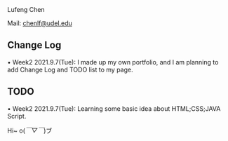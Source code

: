 <!DOCTYPE html>
<html>
<head>
<title> ## Welcome to My Pages  </title>
</head>
<body>  
Lufeng Chen   

Mail: chenlf@udel.edu

## Change Log

• Week2 2021.9.7(Tue): I made up my own portfolio, and I am planning to add Change Log and TODO list to my page.

## TODO

• Week2 2021.9.7(Tue):  Learning some basic idea about HTML;CSS;JAVA Script.

Hi~ o(*￣▽￣*)ブ
</body>
</html>
